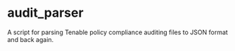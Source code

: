 # audit_parser
A script for parsing Tenable policy compliance auditing files to JSON format and back again.
